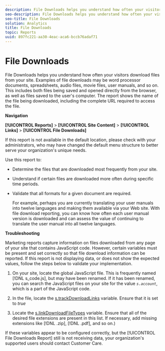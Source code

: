 ```yaml
---
description: File Downloads helps you understand how often your visitors download files from your site. Examples of file downloads may be word processor documents, spreadsheets, audio files, movie files, user manuals, and so on. This includes both files being saved and opened directly from the browser, as well as files saved to the user's computer. The report shows the name of the file being downloaded, including the complete URL required to access the file.
seo-description: File Downloads helps you understand how often your visitors download files from your site. Examples of file downloads may be word processor documents, spreadsheets, audio files, movie files, user manuals, and so on. This includes both files being saved and opened directly from the browser, as well as files saved to the user's computer. The report shows the name of the file being downloaded, including the complete URL required to access the file.
seo-title: File Downloads
solution: Analytics
title: File Downloads
topic: Reports
uuid: 897fc221-aa30-4eac-aca6-bccb76adaf71
---
```


# File Downloads

File Downloads helps you understand how often your visitors download files from your site. Examples of file downloads may be word processor documents, spreadsheets, audio files, movie files, user manuals, and so on. This includes both files being saved and opened directly from the browser, as well as files saved to the user's computer. The report shows the name of the file being downloaded, including the complete URL required to access the file.

 **Navigation**

**[!UICONTROL Reports]** > **[!UICONTROL Site Content]** > **[!UICONTROL Links]** > **[!UICONTROL File Downloads]**

If this report is not available in the default location, please check with your administrators, who may have changed the default menu structure to better serve your organization's unique needs.

Use this report to:

* Determine the files that are downloaded most frequently from your site. 
* Understand if certain files are downloaded more often during specific time periods. 
* Validate that all formats for a given document are required.

  For example, perhaps you are currently translating your user manuals into twelve languages and making them available via your Web site. With file download reporting, you can know how often each user manual version is downloaded and can assess the value of continuing to translate the user manual into all twelve languages.

**Troubleshooting**

Marketing reports capture information on files downloaded from any page of your site that contains JavaScript code. However, certain variables must be present and set correctly so that file download information can be reported. If this report is not displaying data, or does not show the expected values, follow the steps below to validate your implementation.

1. On your site, locate the global JavaScript file. This is frequently named [!DNL s_code.js], but may have been renamed. If it has been renamed, you can search the JavaScript files on your site for the value *`s.account`*, which is a part of the JavaScript code. 

1. In the file, locate the [s.trackDownloadLinks](https://marketing.adobe.com/resources/help/en_US/sc/implement/c_trackdownllinks.html) variable. Ensure that it is set to *true* 

1. Locate the [s.linkDownloadFileTypes](https://marketing.adobe.com/resources/help/en_US/sc/implement/c_linkdownfiletypes.html) variable. Ensure that all of the desired file extensions are present in this list. If necessary, add missing extensions like [!DNL .zip], [!DNL .pdf], and so on.)

If these variables appear to be configured correctly, but the [!UICONTROL File Downloads Report] still is not receiving data, your organization's supported users should contact Customer Care. 
